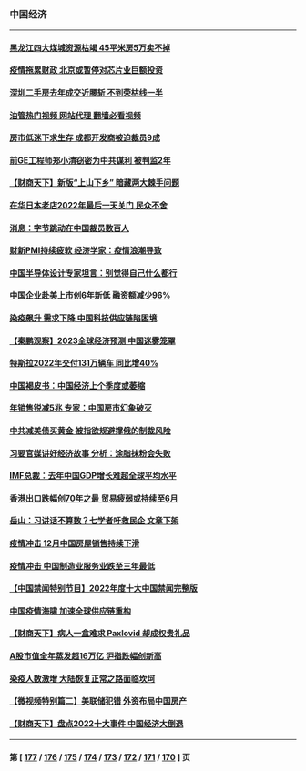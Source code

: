 ### 中国经济
---
#### [黑龙江四大煤城资源枯竭 45平米房5万卖不掉](../../pages/ncid283/n13899303.md?01050445) 
#### [疫情拖累财政 北京或暂停对芯片业巨额投资](../../pages/ncid283/n13899160.md?01050445) 
#### [深圳二手房去年成交近腰斩 不到荣枯线一半](../../pages/ncid283/n13898907.md?01050445) 
#### [油管热门视频 网站代理 翻墙必看视频](http://138.2.39.72:81/youtube.html?epic-marker?01050445)
#### [房市低迷下求生存 成都开发商被迫裁员9成](../../pages/ncid283/n13899124.md?01050445) 
#### [前GE工程师郑小清窃密为中共谋利 被判监2年](../../pages/ncid283/n13898934.md?01050445) 
#### [【财商天下】新版“上山下乡” 暗藏两大棘手问题](../../pages/ncid283/n13898807.md?01050445) 
#### [在华日本老店2022年最后一天关门 民众不舍](../../pages/ncid283/n13898768.md?01050445) 
#### [消息：字节跳动在中国裁员数百人](../../pages/ncid283/n13898733.md?01050445) 
#### [财新PMI持续疲软 经济学家：疫情浪潮导致](../../pages/ncid283/n13898690.md?01050445) 
#### [中国半导体设计专家坦言：别觉得自己什么都行](../../pages/ncid283/n13898720.md?01050445) 
#### [中国企业赴美上市创6年新低 融资额减少96%](../../pages/ncid283/n13898722.md?01050445) 
#### [染疫飙升 需求下降 中国科技供应链陷困境](../../pages/ncid283/n13898224.md?01050445) 
#### [【秦鹏观察】2023全球经济预测 中国迷雾笼罩](../../pages/ncid283/n13898147.md?01050445) 
#### [特斯拉2022年交付131万辆车 同比增40%](../../pages/ncid283/n13898085.md?01050445) 
#### [中国褐皮书：中国经济上个季度或萎缩](../../pages/ncid283/n13898091.md?01050445) 
#### [年销售锐减5兆 专家：中国房市幻象破灭](../../pages/ncid283/n13897386.md?01050445) 
#### [中共减美债买黄金 被指欲规避撑俄的制裁风险](../../pages/ncid283/n13897426.md?01050445) 
#### [习要官媒讲好经济故事 分析：涂脂抹粉会失败](../../pages/ncid283/n13897436.md?01050445) 
#### [IMF总裁：去年中国GDP增长难超全球平均水平](../../pages/ncid283/n13897345.md?01050445) 
#### [香港出口跌幅创70年之最 贸易疲弱或持续至6月](../../pages/ncid283/n13896383.md?01050445) 
#### [岳山：习讲话不算数？七学者吁救民企 文章下架](../../pages/ncid283/n13897095.md?01050445) 
#### [疫情冲击 12月中国房屋销售持续下滑](../../pages/ncid283/n13896527.md?01050445) 
#### [疫情冲击 中国制造业服务业跌至三年最低](../../pages/ncid283/n13896495.md?01050445) 
#### [【中国禁闻特别节目】2022年度十大中国禁闻完整版](../../pages/ncid283/n13895644.md?01050445) 
#### [中国疫情海啸 加速全球供应链重构](../../pages/ncid283/n13896058.md?01050445) 
#### [【财商天下】病人一盒难求 Paxlovid 却成权贵礼品](../../pages/ncid283/n13895617.md?01050445) 
#### [A股市值全年蒸发超16万亿 沪指跌幅创新高](../../pages/ncid283/n13895640.md?01050445) 
#### [染疫人数激增 大陆恢复正常之路面临坎坷](../../pages/ncid283/n13895526.md?01050445) 
#### [【微视频特别篇二】美联储犯错 外资布局中国房产](../../pages/ncid283/n13895476.md?01050445) 
#### [【财商天下】盘点2022十大事件 中国经济大倒退](../../pages/ncid283/n13895368.md?01050445) 

---
#### 第 [ [177](./177.md?01050445) / [176](./176.md?01050445) / [175](./175.md?01050445) / [174](./174.md?01050445) / [173](./173.md?01050445) / [172](./172.md?01050445) / [171](./171.md?01050445) / [170](./170.md?01050445) ] 页
